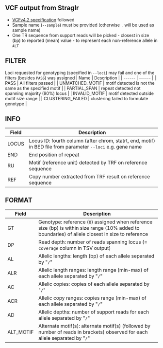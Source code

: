 ## VCF output from Straglr
- [VCFv4.2 specification](https://samtools.github.io/hts-specs/VCFv4.2.pdf) followed
- Sample name (`--sample`) must be provided (otherwise `.` will be used as sample name)
- One TR sequence from support reads will be picked - closest in size (bp) to reported (mean) value - to represent each non-reference allele in `ALT`

## FILTER
Loci requested for genotyping (specified in `--loci`) may fail and one of the filters (besides `PASS`) was assigned
| Name | Description |
| ------ | ------ |
| PASS | All filters passed |
| UNMATCHED_MOTIF | motif detected is not the same as the specified motif |
| PARTIAL_SPAN | repeat detected not spanning majority (90%) locus |
| INVALID_MOTIF | motif detected outside motif size range |
| CLUSTERING_FAILED | clustering failed to formulate genotype |

## INFO
| Field | Description |
| ------ | ------ |
| LOCUS | Locus ID: fourth column (after chrom, statrt, end, motif) in BED file from parameter `--loci` e.g. gene name |
| END | End position of repeat |
| RU | Motif (reference unit) detected by TRF on reference sequence |
| REF | Copy number extracted from TRF result on reference sequence |

## FORMAT
| Field | Description |
| ------ | ------ |
| GT | Genotype: reference (`0`) assigned when reference size (bp) is within size range (10% added to boundaries) of allele closest in size to reference |
| DP | Read depth: number of reads spanning locus (= `coverage` column in TSV output) |
| AL | Allelic lengths: length (bp) of each allele separated by "`/`" |
| ALR | Allelic length ranges: length range (min-max) of each allele separated by "`/`" |
| AC | Allelic copies: copies of each allele separated by "`/`" |
| ACR | Allelic copy ranges: copies range (min-max) of each allele separated by "`/`" | |
| AD | Allelic depths: number of support reads for each allele separated by "`/`" |
| ALT_MOTIF | Alternate motif(s): alternate motif(s) (followed by number of reads in brackets) observed for each allele separated by "`/`" |

